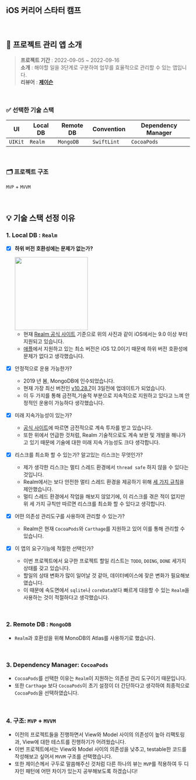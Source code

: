 ## iOS 커리어 스타터 캠프

<br>

## 💾 프로젝트 관리 앱 소개
>**프로젝트 기간** : 2022-09-05 ~ 2022-09-16<br>
**소개** : 해야할 일을 3단계로 구분하여 업무를 효율적으로 관리할 수 있는 앱입니다. <br>
**리뷰어** : [**제이슨**](https://github.com/ehgud0670)

<br>

### ✅ 선택한 기술 스택

| UI | Local DB | Remote DB | Convention | Dependency Manager|
| -------- | -------- | -------- | -------- |-------- |
| `UIKit`     | `Realm`    | `MongoDB` | `SwiftLint` | `CocoaPods` |

<br>

### 🗂 프로젝트 구조
`MVP` + `MVVM`

<br>

## 💡 기술 스택 선정 이유

### 1. Local DB : `Realm`

- [x] **하위 버전 호환성에는 문제가 없는가?**

     <img src="https://i.imgur.com/0JZGWVR.png" width = "200" heigt = "250">
     
     - 현재 [Realm 공식 사이트](https://www.mongodb.com/docs/realm/sdk/swift/realm-database/) 기준으로 위의 사진과 같이 iOS에서는 9.0 이상 부터 지원되고 있습니다.
     - [애플](https://support.apple.com/ko-kr/guide/iphone/iph3e504502/12.0/ios/12.0)에서 지원하고 있는 최소 버전은 iOS 12.0이기 때문에 하위 버전 호환성에 문제가 없다고 생각했습니다.

- [x] 안정적으로 운용 가능한가?
    - 2019 년 봄, MongoDB에 인수되었습니다.
    - 현재 가장 최신 버전인 [v10.28.7](https://github.com/realm/realm-swift/releases)이 3일전에 업데이트가 되었습니다.
    - 이 두 가지를 통해 금전적,기술적 부분으로 지속적으로 지원하고 있다고 느껴 안정적인 운용이 가능하다 생각했습니다.

- [x] 미래 지속가능성이 있는가?
    - [공식 사이트](https://investors.mongodb.com/news-and-events/news-releases/default.aspx)에 따르면 금전적으로 계속 투자를 받고 있습니다.
    - 또한 위에서 언급한 것처럼, Realm 기술적으로도 계속 보완 및 개발을 해나가고 있기 때문에 기술에 대한 미래 지속 가능성도 크다 생각합니다.

- [x] 리스크를 최소화 할 수 있는가? 알고있는 리스크는 무엇인가?
    - 제가 생각한 리스크는 멀티 스레드 환경에서 `thread safe` 하지 않을 수 있다는 것입니다.
    - Realm에서는 보다 안전한 멀티 스레드 환경을 제공하기 위해 [세 가지 규칙](https://www.mongodb.com/docs/realm/sdk/swift/crud/threading/#summary)을 제안했습니다.
    - 멀티 스레드 환경에서 작업을 해보지 않았기에, 이 리스크를 겪은 적이 없지만 위 세 가지 규칙만 따르면 리스크를 최소화 할 수 있다고 생각합니다.

- [x] 어떤 의존성 관리도구를 사용하여 관리할 수 있는가?
    - Realm은 현재 `CocoaPods`와 `Carthage`를 지원하고 있어 이를 통해 관리할 수 있습니다.

- [x] 이 앱의 요구기능에 적절한 선택인가?
    - 이번 프로젝트에서 요구한 프로젝트 할일 리스트는 `TODO`, `DOING`, `DONE` 세가지 상태를 갖고 있습니다.
    - 할일의 상태 변화가 많이 일어날 것 같아, 데이터베이스에 잦은 변화가 필요해보였습니다.
    - 이 때문에 속도면에서 `sqlite`나 `coreData`보다 빠르게 대응할 수 있는 `Realm`을 사용하는 것이 적절하다고 생각했습니다.

<br>

### 2. Remote DB : `MongoDB`

- `Realm`과 호환성을 위해 MonoDB의 Atlas를 사용하기로 했습니다.


<br>


### 3. Dependency Manager: `CocoaPods`
- `CocoaPods`를 선택한 이유는 `Realm`이 지원하는 의존성 관리 도구이기 때문입니다. 
- 또한 `Carthage` 보다 `CocoaPods`이 초기 설정이 더 간단하다고 생각하여 최종적으로 `CocoaPods`을 선택하였습니다.

<br>

### 4. 구조: `MVP` + `MVVM`
- 이전의 프로젝트들을 진행하면서 View와 Model 사이의 의존성이 높아 리팩토링과, View에 대한 테스트를 진행하기가 어려웠습니다.
- 이번 프로젝트에서는 View와 Model 사이의 의존성을 낮추고, testable한 코드를 작성해보고 싶어서 `MVVM` 구조를 선택했습니다.
- 또한 제이슨께서 구두로 말씀해주신 것처럼 다른 하나의 뷰는 `MVP`를 적용하여 두 디자인 패턴에 어떤 차이가 있는지 공부해보도록 하겠습니다!


